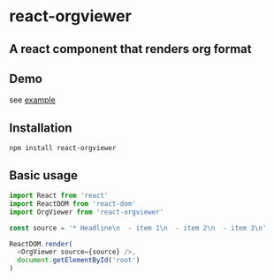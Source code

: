 # react-orgviewer
 
A react component that renders org format
-----

## Demo

see [example](https://wty-andrew.github.io/react-orgviewer/)


## Installation

```
npm install react-orgviewer
```


## Basic usage

```js
import React from 'react'
import ReactDOM from 'react-dom'
import OrgViewer from 'react-orgviewer'

const source = '* Headline\n  - item 1\n  - item 2\n  - item 3\n'

ReactDOM.render(
  <OrgViewer source={source} />,
  document.getElementById('root')
)
```
